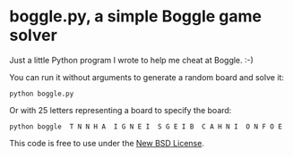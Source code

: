 boggle.py, a simple Boggle game solver
======================================

Just a little Python program I wrote to help me cheat at Boggle. :-)

You can run it without arguments to generate a random board and solve it:

    python boggle.py

Or with 25 letters representing a board to specify the board:

    python boggle  T N N H A  I G N E I  S G E I B  C A H N I  O N F O E

This code is free to use under the [New BSD License](http://opensource.org/licenses/BSD-3-Clause).
